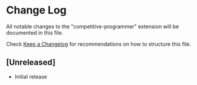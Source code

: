 # Change Log

All notable changes to the "competitive-programmer" extension will be documented in this file.

Check [Keep a Changelog](http://keepachangelog.com/) for recommendations on how to structure this file.

## [Unreleased]

- Initial release